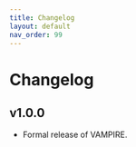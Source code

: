 ```yaml
---
title: Changelog
layout: default
nav_order: 99
---
```


# Changelog

## v1.0.0

- Formal release of VAMPIRE.

